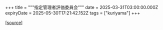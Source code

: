 +++
title = """指定管理者評価委員会"""
date = 2025-03-31T03:00:00.000Z
expiryDate = 2025-05-30T17:21:42.152Z
tags = ["kuriyama"]
+++


[[source]](https://www.town.kuriyama.hokkaido.jp/soshiki/32/603.html)
